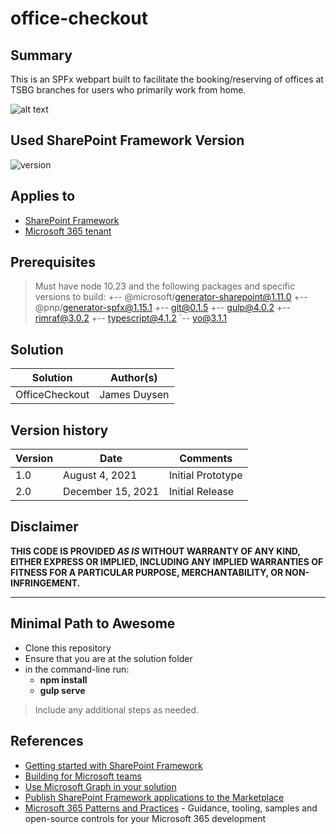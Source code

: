 # office-checkout

## Summary

This is an SPFx webpart built to facilitate the booking/reserving of offices at TSBG branches for users who primarily work from home.

![alt text](https://git.tsbg.com/sharepoint/OfficeCheckout/blob/master/src/assets/OfficeCheckout-Home-and-19-more.gif?raw=true)

## Used SharePoint Framework Version

![version](https://img.shields.io/badge/version-1.11-green.svg)

## Applies to

- [SharePoint Framework](https://aka.ms/spfx)
- [Microsoft 365 tenant](https://docs.microsoft.com/en-us/sharepoint/dev/spfx/set-up-your-developer-tenant)

## Prerequisites

> Must have node 10.23 and the following packages and specific versions to build:
+-- @microsoft/generator-sharepoint@1.11.0
+-- @pnp/generator-spfx@1.15.1
+-- git@0.1.5
+-- gulp@4.0.2
+-- rimraf@3.0.2
+-- typescript@4.1.2
`-- yo@3.1.1

## Solution

Solution|Author(s)
--------|---------
OfficeCheckout | James Duysen

## Version history

Version|Date|Comments
-------|----|--------
1.0|August 4, 2021|Initial Prototype
2.0|December 15, 2021|Initial Release

## Disclaimer

**THIS CODE IS PROVIDED *AS IS* WITHOUT WARRANTY OF ANY KIND, EITHER EXPRESS OR IMPLIED, INCLUDING ANY IMPLIED WARRANTIES OF FITNESS FOR A PARTICULAR PURPOSE, MERCHANTABILITY, OR NON-INFRINGEMENT.**

---

## Minimal Path to Awesome

- Clone this repository
- Ensure that you are at the solution folder
- in the command-line run:
  - **npm install**
  - **gulp serve**

> Include any additional steps as needed.

## References

- [Getting started with SharePoint Framework](https://docs.microsoft.com/en-us/sharepoint/dev/spfx/set-up-your-developer-tenant)
- [Building for Microsoft teams](https://docs.microsoft.com/en-us/sharepoint/dev/spfx/build-for-teams-overview)
- [Use Microsoft Graph in your solution](https://docs.microsoft.com/en-us/sharepoint/dev/spfx/web-parts/get-started/using-microsoft-graph-apis)
- [Publish SharePoint Framework applications to the Marketplace](https://docs.microsoft.com/en-us/sharepoint/dev/spfx/publish-to-marketplace-overview)
- [Microsoft 365 Patterns and Practices](https://aka.ms/m365pnp) - Guidance, tooling, samples and open-source controls for your Microsoft 365 development
